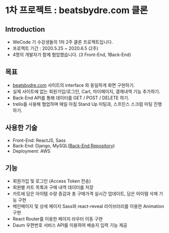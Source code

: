 # 1차 프로젝트 : beatsbydre.com 클론

## Introduction
- WeCode 기 수강생들의 1차 2주 클론 프로젝트입니다.
- 프로젝트 기간 : 2020.5.25 ~ 2020.6.5 (2주)
- 4명의 개발자가 함께 협업했습니다. (3 Front-End, 1Back-End)

## 목표
- [beatsbydre.com](http://beatsbydre.com) 사이트의 interface 와 동일하게 화면 구현하기.
- 실제 사이트에 없는 회원가입/로그인, Cart, 마이페이지, 결제내역 기능 추가하기.
- Back-End API를 통해 데이터를 GET / POST / DELETE 하기.
- trello를 사용해 협업하며 매일 아침 Stand Up 미팅과, 스프린스 스크럼 미팅 진행하기.

## 사용한 기술
- Front-End: ReactJS, Sass
- Back-End: Django, MySQL([Back-End Repository](https://github.com/wecode-bootcamp-korea/4-Beats-backendhttps://github.com/wecode-bootcamp-korea/4-Beats-backend))
- Deployment: AWS

## 기능
- 회원가입 및 로그인 (Access Token 전송)
- 회원별 카트 목록과 구매 내역 데이터를 저장
- 카트에 담은 아이템 수량 증감과 총 구매가격 실시간 업데이트, 담은 아이템 삭제 기능 구현
- 메인페이지 및 상세 페이지 Sass와 react-reveal 라이브러리를 이용한 Animation 구현
- React Router를 이용한 페이지 라우터 이동 구현
- Daum 우편번호 서비스 API를 이용하여 배송지 입력 기능 제공
